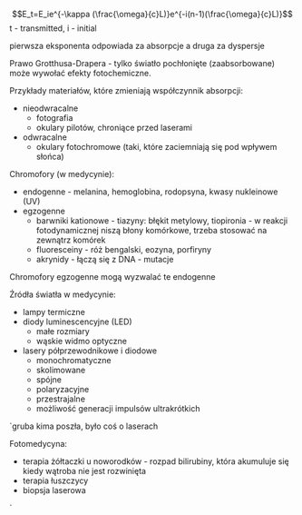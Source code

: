 $$E_t=E_ie^{-\kappa (\frac{\omega}{c}L)}e^{-i(n-1)(\frac{\omega}{c}L)}$$
t - transmitted, i - initial

pierwsza eksponenta odpowiada za absorpcje a druga za dyspersje

Prawo Grotthusa-Drapera - tylko światło pochłonięte (zaabsorbowane) może wywołać efekty fotochemiczne.

Przykłady materiałów, które zmieniają współczynnik absorpcji:

- nieodwracalne
	- fotografia
	- okulary pilotów, chroniące przed laserami
- odwracalne
	- okulary fotochromowe (taki, które zaciemniają się pod wpływem słońca)

Chromofory (w medycynie):

- endogenne - melanina, hemoglobina, rodopsyna, kwasy nukleinowe (UV)
- egzogenne
	- barwniki kationowe - tiazyny: błękit metylowy, tiopironia - w reakcji fotodynamicznej niszą błony komórkowe, trzeba stosować na zewnątrz komórek
	- fluoresceiny - róż bengalski, eozyna, porfiryny 
	- akrynidy - łączą się z DNA - mutacje

Chromofory egzogenne mogą wyzwalać te endogenne

Źródła światła w medycynie:

- lampy termiczne
- diody luminescencyjne (LED)
	- małe rozmiary 
	- wąskie widmo optyczne
- lasery półprzewodnikowe i diodowe
	- monochromatyczne
	- skolimowane
	- spójne
	- polaryzacyjne
	- przestrajalne
	- możliwość generacji impulsów ultrakrótkich

`gruba kima poszła, było coś o laserach

Fotomedycyna:

- terapia żółtaczki u noworodków - rozpad bilirubiny, która akumuluje się kiedy wątroba nie jest rozwinięta
- terapia łuszczycy
- biopsja laserowa

`

